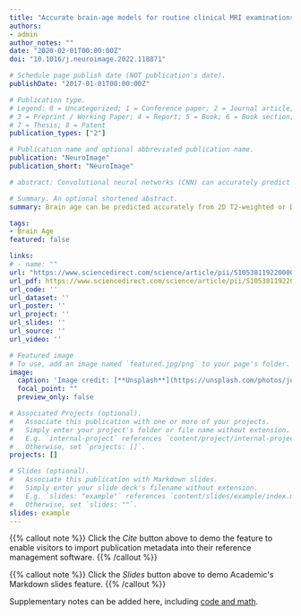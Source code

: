 ```yaml
---
title: "Accurate brain‐age models for routine clinical MRI examinations"
authors:
- admin
author_notes: ""
date: "2020-02-01T00:00:00Z"
doi: "10.1016/j.neuroimage.2022.118871"

# Schedule page publish date (NOT publication's date).
publishDate: "2017-01-01T00:00:00Z"

# Publication type.
# Legend: 0 = Uncategorized; 1 = Conference paper; 2 = Journal article;
# 3 = Preprint / Working Paper; 4 = Report; 5 = Book; 6 = Book section;
# 7 = Thesis; 8 = Patent
publication_types: ["2"]

# Publication name and optional abbreviated publication name.
publication: "NeuroImage"
publication_short: "NeuroImage"

# abstract: Convolutional neural networks (CNN) can accurately predict chronological age in healthy individuals from structural MRI brain scans. Potentially, these models could be applied during routine clinical examinations to detect deviations from healthy ageing, including early-stage neurodegeneration. This could have important implications for patient care, drug development, and optimising MRI data collection. However, existing brain-age models are typically optimised for scans which are not part of routine examinations (e.g., volumetric T1-weighted scans), generalise poorly (e.g., to data from different scanner vendors and hospitals etc.), or rely on computationally expensive pre-processing steps which limit real-time clinical utility. Here, we sought to develop a brain-age framework suitable for use during routine clinical head MRI examinations. Using a deep learning-based neuroradiology report classifier, we generated a dataset of 23,302 ‘radiologically normal for age’ head MRI examinations from two large UK hospitals for model training and testing (age range = 18–95 years), and demonstrate fast (< 5 s), accurate (mean absolute error [MAE] < 4 years) age prediction from clinical-grade, minimally processed axial T2-weighted and axial diffusion-weighted scans, with generalisability between hospitals and scanner vendors (Δ MAE < 1 year). The clinical relevance of these brain-age predictions was tested using 228 patients whose MRIs were reported independently by neuroradiologists as showing atrophy ‘excessive for age’. These patients had systematically higher brain-predicted age than chronological age (mean predicted age difference = +5.89 years, 'radiologically normal for age' mean predicted age difference = +0.05 years, p < 0.0001). Our brain-age framework demonstrates feasibility for use as a screening tool during routine hospital examinations to automatically detect older-appearing brains in real-time, with relevance for clinical decision-making and optimising patient pathways.

# Summary. An optional shortened abstract.
summary: Brain age can be predicted accurately from 2D T2-weighted or DWI scans.

tags:
- Brain Age
featured: false

links:
# - name: ""
url: "https://www.sciencedirect.com/science/article/pii/S1053811922000015"
url_pdf: https://www.sciencedirect.com/science/article/pii/S1053811922000015/pdfft?md5=d7ba42a52534fbccde8af426e1ca2807&pid=1-s2.0-S1053811922000015-main.pdf
url_code: ''
url_dataset: ''
url_poster: ''
url_project: ''
url_slides: ''
url_source: ''
url_video: ''

# Featured image
# To use, add an image named `featured.jpg/png` to your page's folder. 
image:
  caption: 'Image credit: [**Unsplash**](https://unsplash.com/photos/jdD8gXaTZsc)'
  focal_point: ""
  preview_only: false

# Associated Projects (optional).
#   Associate this publication with one or more of your projects.
#   Simply enter your project's folder or file name without extension.
#   E.g. `internal-project` references `content/project/internal-project/index.md`.
#   Otherwise, set `projects: []`.
projects: []

# Slides (optional).
#   Associate this publication with Markdown slides.
#   Simply enter your slide deck's filename without extension.
#   E.g. `slides: "example"` references `content/slides/example/index.md`.
#   Otherwise, set `slides: ""`.
slides: example
---
```


{{% callout note %}}
Click the *Cite* button above to demo the feature to enable visitors to import publication metadata into their reference management software.
{{% /callout %}}

{{% callout note %}}
Click the *Slides* button above to demo Academic's Markdown slides feature.
{{% /callout %}}

Supplementary notes can be added here, including [code and math](https://sourcethemes.com/academic/docs/writing-markdown-latex/).
